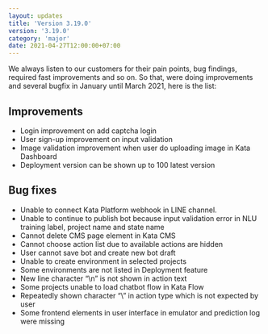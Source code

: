 ```yaml
---
layout: updates
title: 'Version 3.19.0'
version: '3.19.0'
category: 'major'
date: 2021-04-27T12:00:00+07:00
---
```


We always listen to our customers for their pain points, bug findings, required fast improvements and so on. So that, were doing improvements and several bugfix in January until March 2021, here is the list:

## Improvements

-   Login improvement on add captcha login
-   User sign-up improvement on input validation
-   Image validation improvement when user do uploading image in Kata Dashboard
-   Deployment version can be shown up to 100 latest version

## Bug fixes

-   Unable to connect Kata Platform webhook in LINE channel.
-   Unable to continue to publish bot because input validation error in NLU training label, project name and state name
-   Cannot delete CMS page element in Kata CMS
-   Cannot choose action list due to available actions are hidden
-   User cannot save bot and create new bot draft
-   Unable to create environment in selected projects
-   Some environments are not listed in Deployment feature
-   New line character “\n” is not shown in action text
-   Some projects unable to load chatbot flow in Kata Flow
-   Repeatedly shown character “\” in action type which is not expected by user
-   Some frontend elements in user interface in emulator and prediction log were missing
